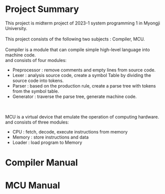 # Project Summary

This project is midterm project of 2023-1 system programming 1 in Myongji University.
<br><br>
This project consists of the following two subjects : Compiler, MCU.
<br><br>
Compiler is a module that can compile simple high-level language into machine code.<br>
and consists of four modules:<br>

* Preprocessor : remove comments and empty lines from source code.
* Lexer : analysis source code, create a symbol Table by dividing the source code into tokens.
* Parser : based on the production rule, create a parse tree with tokens from the symbol table.
* Generator : traverse the parse tree, generate machine code.

<br><br>
MCU is a virtual device that emulate the operation of computing hardware.<br>
and consists of three modules:<br>
* CPU : fetch, decode, execute instructions from memory
* Memory : store instructions and data
* Loader : load program to Memory


# Compiler Manual

# MCU Manual



